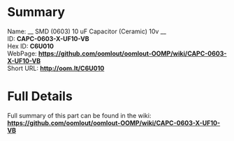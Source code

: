 
Summary
=================
  
Name: __ SMD (0603) 10 uF Capacitor (Ceramic) 10v __    
ID: __CAPC-0603-X-UF10-VB__   
Hex ID: __C6U010__   
WebPage: __https://github.com/oomlout/oomlout-OOMP/wiki/CAPC-0603-X-UF10-VB__   
Short URL: __http://oom.lt/C6U010__   

Full Details
==========================
Full summary of this part can be found in the wiki:   
__https://github.com/oomlout/oomlout-OOMP/wiki/CAPC-0603-X-UF10-VB__    

